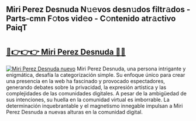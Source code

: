## Miri Perez Desnuda N𝚞𝚎vos desn𝚞dos filtr𝚊dos - Parts-cmn F𝚘tos vid𝚎o - C𝚘ntenido atr𝚊ctivo PaiqT

# <h2><a href="http://mbatjyc.tromn.icu/?c=Miri+Perez+Desnuda">🔗👉👉👉 Miri Perez Desnuda 🔗🔗</a></h2>

[![Miri Perez Desnuda nuevo](https://i.imgur.com/pEAQMta.gif)](http://mbatjyc.tromn.icu/?c=Miri+Perez+Desnuda)
Miri Perez Desnuda, una persona intrigante y enigmática, desafía la categorización simple. Su enfoque único para crear una presencia en la web ha fascinado y provocado espectadores, generando debates sobre la privacidad, la expresión artística y las complejidades de las comunidades digitales. A pesar de la ambigüedad de sus intenciones, su huella en la comunidad virtual es imborrable. La determinación inquebrantable y el magnetismo innegable impulsan a Miri Perez Desnuda a nuevas alturas en la comunidad digital.
